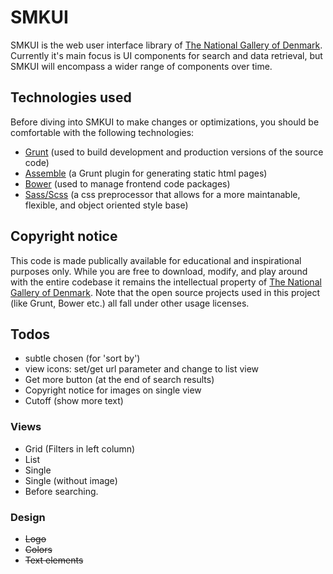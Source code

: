 # SMKUI

SMKUI is the web user interface library of [The National Gallery of Denmark](http://smk.dk/en). Currently it's main focus is UI components for search and data retrieval, but SMKUI will encompass a wider range of components over time.

## Technologies used
Before diving into SMKUI to make changes or optimizations, you should be comfortable with the following technologies:

- [Grunt](http://gruntjs.com/getting-started) (used to build development and production versions of the source code)
- [Assemble](http://assemble.io/docs) (a Grunt plugin for generating static html pages)
- [Bower](http://bower.io) (used to manage frontend code packages)
- [Sass/Scss](http://sass-lang.com/documentation) (a css preprocessor that allows for a more maintanable, flexible, and object oriented style base)

## Copyright notice
This code is made publically available for educational and inspirational purposes only. While you are free to download, modify, and play around with the entire codebase it remains the intellectual property of [The National Gallery of Denmark](http://smk.dk/en). Note that the open source projects used in this project (like Grunt, Bower etc.) all fall under other usage licenses.

## Todos
- subtle chosen (for 'sort by')
- view icons: set/get url parameter and change to list view
- Get more button (at the end of search results)
- Copyright notice for images on single view
- Cutoff (show more text)

### Views
- Grid (Filters in left column)
- List
- Single
- Single (without image)
- Before searching.

### Design
- <s>Logo</s>
- <s>Colors</s>
- <s>Text elements</s>